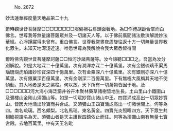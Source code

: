 ﻿　　No. 2872

妙法蓮華經度量天地品第二十九

爾時觀世音菩薩摩□□□□□□□□服偏袒右肩頭面著地。為□作禮胡跪合掌而白佛言。世尊我等無量諸菩薩眾并及一切諸天人等。以于佛前廣聞諸法敷演解說妙法華經。心凈踴躍得未曾有。重白佛言。世尊我常晝夜周旋往返十方一切無量世界教化眾生。未知天地深淺近遠。唯愿世尊為我解說令我大眾悉皆得聞

爾時佛告觀世音菩薩摩訶薩□□恒河沙諸菩薩等。汝今諦聽□□□之。吾當為汝分別解說。如是大地深二十億萬里。次有潤澤亦深二十億萬里。次有金銀琉璃車渠馬瑙珊瑚虎珀諸妙珍寶深四十億萬里。次有金粟深八十億萬里。次有銀剛亦深八十億萬里。次有銀粟深百億萬里。次有金剛深二百億萬里。下有無極大風稱其天地不使傾動。其大地者是天之梁柱。何以故。天下所有一切萬物皆因于地。及□□□□□□河大海小海泛瀾井谷卉木聚林藥草諸樹皆地生長。土山里山小鐵圍山及彌樓山金剛山須彌山等。如是一切眾妙寶山諸山中王。四寶涌成高出一切眾妙寶山。皆因大地涌出珍寶而共合成。又須彌山王四寶涌成高出一切諸世間上。何等為四。南名琉璃。西名頗梨。北名馬瑙。東名黃金。四寶光炎照曜四方。天下眾生共相瞻視謂名為天。須彌山者是天主護世四鎮依止而住。何等為須彌山南有無量七寶宮殿。去地百萬里。中有天王名毗
